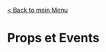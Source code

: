 [< Back to main Menu](https://github.com/gsoulie/vue-resources/blob/main/vue-index.md)    

# Props et Events

